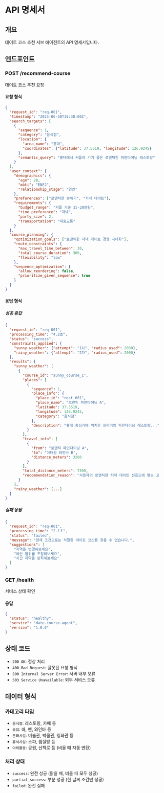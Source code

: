 # API 명세서

## 개요
데이트 코스 추천 서브 에이전트의 API 명세서입니다.

## 엔드포인트

### POST /recommend-course
데이트 코스 추천 요청

#### 요청 형식
```json
{
  "request_id": "req-001",
  "timestamp": "2025-06-30T15:30:00Z",
  "search_targets": [
    {
      "sequence": 1,
      "category": "음식점",
      "location": {
        "area_name": "홍대",
        "coordinates": {"latitude": 37.5519, "longitude": 126.9245}
      },
      "semantic_query": "홍대에서 커플이 가기 좋은 로맨틱한 파인다이닝 레스토랑"
    }
  ],
  "user_context": {
    "demographics": {
      "age": 28,
      "mbti": "ENFJ",
      "relationship_stage": "연인"
    },
    "preferences": ["로맨틱한 분위기", "저녁 데이트"],
    "requirements": {
      "budget_range": "커플 기준 15-20만원",
      "time_preference": "저녁",
      "party_size": 2,
      "transportation": "대중교통"
    }
  },
  "course_planning": {
    "optimization_goals": ["로맨틱한 저녁 데이트 경험 극대화"],
    "route_constraints": {
      "max_travel_time_between": 30,
      "total_course_duration": 300,
      "flexibility": "low"
    },
    "sequence_optimization": {
      "allow_reordering": false,
      "prioritize_given_sequence": true
    }
  }
}
```

#### 응답 형식

##### 성공 응답
```json
{
  "request_id": "req-001",
  "processing_time": "4.2초",
  "status": "success",
  "constraints_applied": {
    "sunny_weather": {"attempt": "1차", "radius_used": 2000},
    "rainy_weather": {"attempt": "2차", "radius_used": 2000}
  },
  "results": {
    "sunny_weather": [
      {
        "course_id": "sunny_course_1",
        "places": [
          {
            "sequence": 1,
            "place_info": {
              "place_id": "rest_001",
              "place_name": "로맨틱 파인다이닝 A",
              "latitude": 37.5519,
              "longitude": 126.9245,
              "category": "음식점"
            },
            "description": "홍대 중심가에 위치한 프리미엄 파인다이닝 레스토랑..."
          }
        ],
        "travel_info": [
          {
            "from": "로맨틱 파인다이닝 A",
            "to": "이태원 와인바 B",
            "distance_meters": 3200
          }
        ],
        "total_distance_meters": 7300,
        "recommendation_reason": "사용자의 로맨틱한 저녁 데이트 선호도에 맞는 고급스러운 분위기..."
      }
    ],
    "rainy_weather": [...]
  }
}
```

##### 실패 응답
```json
{
  "request_id": "req-001",
  "processing_time": "2.1초",
  "status": "failed",
  "message": "현재 조건으로는 적절한 데이트 코스를 찾을 수 없습니다.",
  "suggestions": [
    "지역을 변경해보세요",
    "예산 범위를 조정해보세요",
    "시간 제약을 완화해보세요"
  ]
}
```

### GET /health
서비스 상태 확인

#### 응답
```json
{
  "status": "healthy",
  "service": "date-course-agent",
  "version": "1.0.0"
}
```

## 상태 코드

- `200 OK`: 정상 처리
- `400 Bad Request`: 잘못된 요청 형식
- `500 Internal Server Error`: 서버 내부 오류
- `503 Service Unavailable`: 외부 서비스 오류

## 데이터 형식

### 카테고리 타입
- `음식점`: 레스토랑, 카페 등
- `술집`: 바, 펜, 와인바 등  
- `문화시설`: 미술관, 박물관, 영화관 등
- `휴식시설`: 스파, 찜질방 등
- `야외활동`: 공원, 산책로 등 (비올 때 자동 변환)

### 처리 상태
- `success`: 완전 성공 (맑을 때, 비올 때 모두 성공)
- `partial_success`: 부분 성공 (한 날씨 조건만 성공)
- `failed`: 완전 실패

